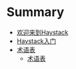 # Summary

* [欢迎来到Haystack](README.md)
* [Haystack入门](chapter1.md)
* [术语表](glossary.md)
   * [术语表](zhu_yu_biao.md)

